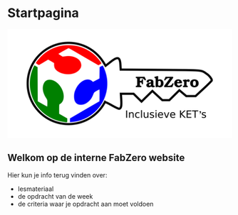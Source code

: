 # Startpagina

![](./images/index/logo.png)

## Welkom op de interne FabZero website
Hier kun je info terug vinden over:

- lesmateriaal
- de opdracht van de week
- de criteria waar je opdracht aan moet voldoen 

